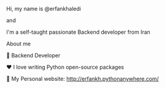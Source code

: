 Hi, my name is @erfankhaledi 

and 

I'm a self-taught passionate Backend developer from Iran

 About me

💼 Backend Developer

❤️ I love writing Python open-source packages

💬 My Personal website: http://erfankh.pythonanywhere.com/


